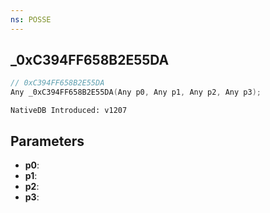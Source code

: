 ```yaml
---
ns: POSSE
---
```

## _0xC394FF658B2E55DA

```c
// 0xC394FF658B2E55DA
Any _0xC394FF658B2E55DA(Any p0, Any p1, Any p2, Any p3);
```

```
NativeDB Introduced: v1207
```

## Parameters
* **p0**:
* **p1**:
* **p2**:
* **p3**:
